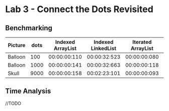 # Lab 3 - Connect the Dots Revisited

## Benchmarking

| Picture | dots | Indexed ArrayList | Indexed LinkedList | Iterated ArrayList | Iterated LinkedList |
|---------|------|-------------------|--------------------|--------------------|---------------------|
| Balloon | 100  | 00:00:00:110      | 00:00:32:523       | 00:00:00:080       | 00:00:00:118        |
| Balloon | 1000 | 00:00:00:141      | 00:00:32:663       | 00:00:00:118       | 00:00:00:090        |
| Skull   | 9000 | 00:00:00:158      | 00:02:23:101       | 00:00:00:093       | 00:00:00:118        |

## Time Analysis

//TODO